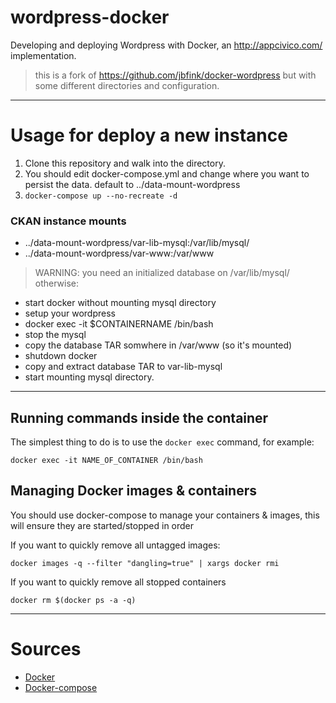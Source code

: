 wordpress-docker
===========

Developing and deploying Wordpress with Docker, an http://appcivico.com/ implementation.

> this is a fork of https://github.com/jbfink/docker-wordpress but with some different directories and configuration.

---
# Usage for deploy a new instance

1. Clone this repository and walk into the directory.
1. You should edit docker-compose.yml and change where you want to persist the data. default to ../data-mount-wordpress
1. `docker-compose up --no-recreate -d`

### CKAN instance mounts

- ../data-mount-wordpress/var-lib-mysql:/var/lib/mysql/
- ../data-mount-wordpress/var-www:/var/www


> WARNING: you need an initialized database on /var/lib/mysql/ otherwise:

- start docker without mounting mysql directory
- setup your wordpress
- docker exec -it $CONTAINERNAME /bin/bash
- stop the mysql
- copy the database TAR somwhere in /var/www (so it's mounted)
- shutdown docker
- copy and extract database TAR to var-lib-mysql
- start mounting mysql directory.

---

## Running commands inside the container

The simplest thing to do is to use the `docker exec` command, for example:

    docker exec -it NAME_OF_CONTAINER /bin/bash

## Managing Docker images & containers

You should use docker-compose to manage your containers & images, this will ensure they are started/stopped in order

If you want to quickly remove all untagged images:

    docker images -q --filter "dangling=true" | xargs docker rmi

If you want to quickly remove all stopped containers

    docker rm $(docker ps -a -q)

---

# Sources
- [Docker](https://www.docker.com)
- [Docker-compose](http://docs.docker.com/compose/)
